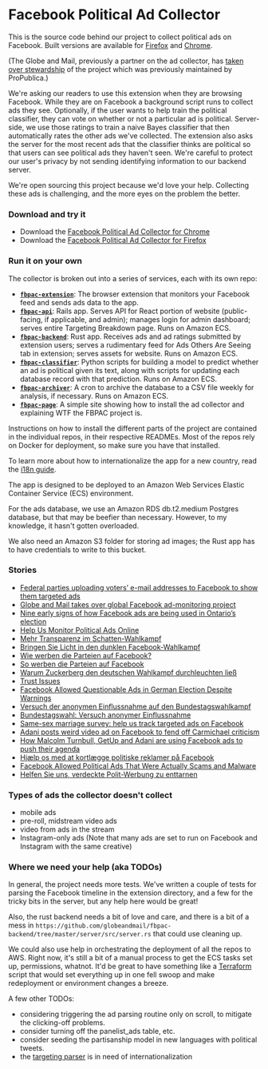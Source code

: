 # Facebook Political Ad Collector

This is the source code behind our project to collect political ads on Facebook. Built versions are available for [Firefox](https://addons.mozilla.org/en-US/firefox/addon/facebook-ad-collector/) and [Chrome](https://chrome.google.com/webstore/detail/facebook-political-ad-col/enliecaalhkhhihcmnbjfmmjkljlcinl).

(The Globe and Mail, previously a partner on the ad collector, has [taken over stewardship](https://www.theglobeandmail.com/politics/article-globe-and-mail-takes-over-global-facebook-ad-monitoring-project/) of the project which was previously maintained by ProPublica.)

We're asking our readers to use this extension when they are browsing Facebook. While they are on Facebook a background script runs to collect ads they see. Optionally, if the user wants to help train the political classifier, they can vote on whether or not a particular ad is political. Server-side, we use those ratings to train a naive Bayes classifier that then automatically rates the other ads we've collected. The extension also asks the server for the most recent ads that the classifier thinks are political so that users can see political ads they haven't seen. We're careful to protect our user's privacy by not sending identifying information to our backend server.

We're open sourcing this project because we'd love your help. Collecting these ads is challenging, and the more eyes on the problem the better.


### Download and try it

* Download the [Facebook Political Ad Collector for Chrome](https://chrome.google.com/webstore/detail/facebook-political-ad-col/enliecaalhkhhihcmnbjfmmjkljlcinl?hl=en)
* Download the [Facebook Political Ad Collector for Firefox](https://addons.mozilla.org/en-US/firefox/addon/facebook-ad-collector/)


### Run it on your own

The collector is broken out into a series of services, each with its own repo:

- **[`fbpac-extension`](https://github.com/globeandmail/fbpac-extension)**: The browser extension that monitors your Facebook feed and sends ads data to the app.
- **[`fbpac-api`](https://github.com/globeandmail/fbpac-api)**: Rails app. Serves API for React portion of website (public-facing, if applicable, and admin); manages login for admin dashboard; serves entire Targeting Breakdown page. Runs on Amazon ECS.
- **[`fbpac-backend`](https://github.com/globeandmail/fbpac-backend)**: Rust app. Receives ads and ad ratings submitted by extension users; serves a rudimentary feed for Ads Others Are Seeing tab in extension; serves assets for website. Runs on Amazon ECS.
- **[`fbpac-classifier`](https://github.com/globeandmail/fbpac-classifier)**: Python scripts for building a model to predict whether an ad is political given its text, along with scripts for updating each database record with that prediction. Runs on Amazon ECS.
- **[`fbpac-archiver`](https://github.com/globeandmail/fbpac-archiver)**: A cron to archive the database to a CSV file weekly for analysis, if necessary. Runs on Amazon ECS.
- **[`fbpac-page`](https://github.com/globeandmail/fbpac-page)**: A simple site showing how to install the ad collector and explaining WTF the FBPAC project is.

Instructions on how to install the different parts of the project are contained in the individual repos, in their respective READMEs. Most of the repos rely on Docker for deployment, so make sure you have that installed.

To learn more about how to internationalize the app for a new country, read the [i18n guide](https://github.com/globeandmail/facebook-political-ads/tree/master/INTERNATIONALIZATION.md).

The app is designed to be deployed to an Amazon Web Services Elastic Container Service (ECS) environment.

For the ads database, we use an Amazon RDS db.t2.medium Postgres database, but that may be beefier than necessary. However, to my knowledge, it hasn't gotten overloaded.

We also need an Amazon S3 folder for storing ad images; the Rust app has to have credentials to write to this bucket.


### Stories
* [Federal parties uploading voters’ e-mail addresses to Facebook to show them targeted ads
](https://www.theglobeandmail.com/politics/article-federal-parties-uploading-voters-e-mail-addresses-to-facebook-to-show/)
* [Globe and Mail takes over global Facebook ad-monitoring project](https://www.theglobeandmail.com/politics/article-globe-and-mail-takes-over-global-facebook-ad-monitoring-project/)
* [Nine early signs of how Facebook ads are being used in Ontario’s election](https://www.theglobeandmail.com/canada/article-ford-targeting-the-trump-curious-nine-things-weve-learned-so-far/)
* [Help Us Monitor Political Ads Online](https://www.propublica.org/article/help-us-monitor-political-ads-online)
* [Mehr Transparenz im Schatten-Wahlkampf](http://faktenfinder.tagesschau.de/wahlkampf-facebook-dark-ads-101.html)
* [Bringen Sie Licht in den dunklen Facebook-Wahlkampf](http://www.sueddeutsche.de/digital/bundestagswahl-bringen-sie-licht-in-den-dunklen-facebook-wahlkampf-1.3656582)
* [Wie werben die Parteien auf Facebook?](http://www.spiegel.de/netzwelt/games/facebook-political-ad-collector-plugin-sammelt-wahlwerbung-auf-facebook-ein-a-1166566.html)
* [So werben die Parteien auf Facebook](http://www.spiegel.de/netzwelt/web/facebook-political-ad-collector-parteienwerbung-auf-facebook-im-ueberblick-a-1169154.html)
* [Warum Zuckerberg den deutschen Wahlkampf durchleuchten ließ ](http://www.sueddeutsche.de/digital/werbung-auf-facebook-und-google-warum-zuckerberg-den-deutschen-wahlkampf-durchleuchten-liess-1.3679603)
* [Trust Issues](https://www.wnyc.org/story/on-the-media-2017-09-22/)
* [Facebook Allowed Questionable Ads in German Election Despite Warnings](https://www.propublica.org/article/facebook-allowed-questionable-ads-in-german-election-despite-warnings)
* [Versuch der anonymen Einflussnahme auf den Bundestagswahlkampf](http://www.sueddeutsche.de/digital/facebook-versuch-der-anonymen-einflussnahme-auf-den-bundestagswahlkampf-1.3713694)
* [Bundestagswahl: Versuch anonymer Einflussnahme](https://www.ndr.de/fernsehen/sendungen/zapp/Greenwatch-Versuch-anonymer-Einflussnahme,greenwatch100.html)
* [Same-sex marriage survey: help us track targeted ads on Facebook ](https://www.theguardian.com/australia-news/2017/oct/17/same-sex-marriage-survey-help-track-targeted-ads-facebook)
* [Adani posts weird video ad on Facebook to fend off Carmichael criticism](https://www.theguardian.com/business/2017/oct/21/adani-posts-weird-video-ad-on-facebook-to-fend-off-carmichael-criticism)
* [How Malcolm Turnbull, GetUp and Adani are using Facebook ads to push their agenda](https://www.theguardian.com/technology/2017/oct/25/how-malcolm-turnbull-getup-and-adani-are-using-facebook-ads-to-push-their-agenda)
* [Hjælp os med at kortlægge politiske reklamer på Facebook](https://www.information.dk/indland/2017/11/hjaelp-kortlaegge-politiske-reklamer-paa-facebook)
* [Facebook Allowed Political Ads That Were Actually Scams and Malware](https://www.propublica.org/article/facebook-political-ads-malware-scams-misleading)
* [Helfen Sie uns, verdeckte Polit-Werbung zu enttarnen](https://www.republik.ch/updates/polit-werbung-enttarnen)


### Types of ads the collector doesn't collect

 - mobile ads
 - pre-roll, midstream video ads
 - video from ads in the stream
 - Instagram-only ads (Note that many ads are set to run on Facebook and Instagram with the same creative)


### Where we need your help (aka TODOs)

In general, the project needs more tests. We've written a couple of tests for parsing the Facebook timeline in the extension directory, and a few for the tricky bits in the server, but any help here would be great!

Also, the rust backend needs a bit of love and care, and there is a bit of a mess in `https://github.com/globeandmail/fbpac-backend/tree/master/server/src/server.rs` that could use cleaning up.

We could also use help in orchestrating the deployment of all the repos to AWS. Right now, it's still a bit of a manual process to get the ECS tasks set up, permissions, whatnot. It'd be great to have something like a [Terraform](https://www.terraform.io) script that would set everything up in one fell swoop and make redeployment or environment changes a breeze.

A few other TODOs:

 - considering triggering the ad parsing routine only on scroll, to mitigate the clicking-off problems.
 - consider turning off the panelist_ads table, etc.
 - consider seeding the partisanship model in new languages with political tweets.
 - the [targeting parser](https://github.com/globeandmail/fbpac-backend/tree/master/server/src/targeting_parser.rs) is in need of internationalization
